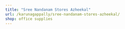 ```yaml
---
title: "Sree Nandanam Stores Azheekal"
url: /karunagappally/sree-nandanam-stores-azheekal/
shop: office supplies
---
```

